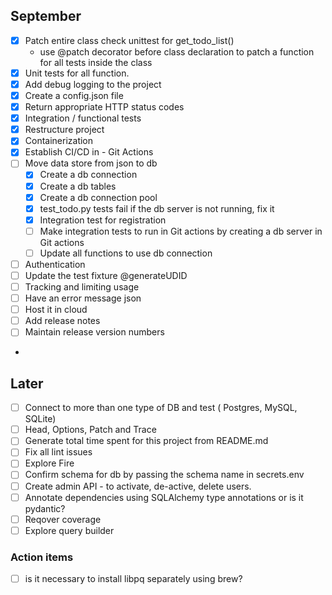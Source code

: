 ## September

- [x] Patch entire class check unittest for get_todo_list()
  - use @patch decorator before class declaration to patch a function for all tests inside the class
- [x] Unit tests for all function.
- [x] Add debug logging to the project
- [x] Create a config.json file
- [x] Return appropriate HTTP status codes 
- [X] Integration / functional tests
- [x] Restructure project
- [x] Containerization  
- [x] Establish CI/CD in - Git Actions
- [ ] Move data store from json to db
  - [x] Create a db connection
  - [x] Create a db tables
  - [x] Create a db connection pool
  - [x] test_todo.py tests fail if the db server is not running, fix it
  - [x] Integration test for registration
  - [ ] Make integration tests to run in Git actions by creating a db server in Git actions
  - [ ] Update all functions to use db connection

- [ ] Authentication
- [ ] Update the test fixture @generateUDID 
- [ ] Tracking and limiting usage 
- [ ] Have an error message json
- [ ] Host it in cloud
- [ ] Add release notes
- [ ] Maintain release version numbers
- 
## Later

- [ ] Connect to more than one type of DB and test ( Postgres, MySQL, SQLite)
- [ ] Head, Options, Patch and Trace
- [ ] Generate total time spent for this project from README.md
- [ ] Fix all lint issues
- [ ] Explore Fire
- [ ] Confirm schema for db by passing the schema name in secrets.env
- [ ] Create admin API - to activate, de-active, delete users. 
- [ ] Annotate dependencies using SQLAlchemy type annotations or is it pydantic?
- [ ] Reqover coverage
- [ ] Explore query builder 

### Action items
 - [ ] is it necessary to install libpq separately using brew? 
